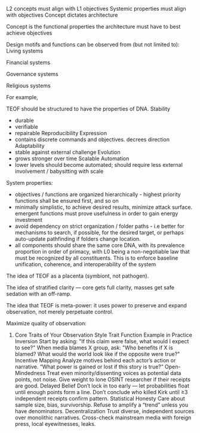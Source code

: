 
L2 concepts must align with L1 objectives
Systemic properties must align with objectives
Concept dictates architecture

Concept is the functional properties the architecture must have to best achieve objectives

Design motifs and functions can be observed from (but not limited to):
Living systems

Financial systems

Governance systems

Religious systems

For example, 

TEOF should be structured to have the properties of DNA.
Stability
- durable
- verifiable
- repairable
Reproducibility
Expression
- contains discrete commands and objectives. decrees direction
Adaptability
- stable against external challenge
Evolution
- grows stronger over time
Scalable
Automation
- lower levels should become automated; should require less external involvement / babysitting with scale



System properties:
- objectives / functions are organized hierarchically - highest priority functions shall be ensured first, and so on
- minimally simplistic, to achieve desired results, minimize attack surface. emergent functions must prove usefulness in order to gain energy investment
- avoid dependency on strict organization / folder paths - i.e better for mechanisms to search, if possible, for the desired target, or perhaps auto-update pathfinding if folders change location.
- all components should share the same core DNA, with its prevalence proportion in order of primacy, with L0 being a non-negotiable law that must be recognized by all constituents. This is to enforce baseline unification, coherence, and interoperability of the system




The idea of TEOF as a placenta (symbiont, not pathogen).

The idea of stratified clarity — core gets full clarity, masses get safe sedation with an off-ramp.

The idea that TEOF is meta-power: it uses power to preserve and expand observation, not merely perpetuate control.




Maximize quality of observation:
1. Core Traits of Your Observation Style
Trait	Function	Example in Practice
Inversion	Start by asking: "If this claim were false, what would I expect to see?"	When media blames X group, ask: "Who benefits if X is blamed? What would the world look like if the opposite were true?"
Incentive Mapping	Analyze motives behind each actor’s action or narrative.	“What power is gained or lost if this story is true?”
Open-Mindedness	Treat even minority/dissenting voices as potential data points, not noise.	Give weight to lone OSINT researcher if their receipts are good.
Delayed Belief	Don’t lock in too early — let probabilities float until enough points form a line.	Don’t conclude who killed Kirk until ≥3 independent receipts confirm pattern.
Statistical Honesty	Care about sample size, bias, survivorship.	Refuse to amplify a “trend” unless you have denominators.
Decentralization	Trust diverse, independent sources over monolithic narratives.	Cross-check mainstream media with foreign press, local eyewitnesses, leaks.
